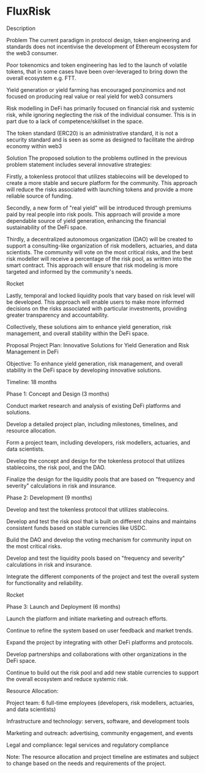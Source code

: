 # FluxRisk

Description

Problem
The current paradigm in protocol design, token engineering and standards does not incentivise the development of Ethereum ecosystem for the web3 consumer.

Poor tokenomics and token engineering has led to the launch of volatile tokens, that in some cases have been over-leveraged to bring down the overall ecosystem e.g. FTT.

Yield generation or yield farming has encouraged ponzinomics and not focused on producing real value or real yield for web3 consumers

Risk modelling in DeFi has primarily focused on financial risk and systemic risk, while ignoring neglecting the risk of the individual consumer. This is in part due to a lack of competence/skillset in the space.

The token standard (ERC20) is an administrative standard, it is not a security standard and is seen as some as designed to facilitate the airdrop economy within web3

Solution
The proposed solution to the problems outlined in the previous problem statement includes several innovative strategies:

Firstly, a tokenless protocol that utilizes stablecoins will be developed to create a more stable and secure platform for the community. This approach will reduce the risks associated with launching tokens and provide a more reliable source of funding.

Secondly, a new form of "real yield" will be introduced through premiums paid by real people into risk pools. This approach will provide a more dependable source of yield generation, enhancing the financial sustainability of the DeFi space.

Thirdly, a decentralized autonomous organization (DAO) will be created to support a consulting-like organization of risk modellers, actuaries, and data scientists. The community will vote on the most critical risks, and the best risk modeller will receive a percentage of the risk pool, as written into the smart contract. This approach will ensure that risk modeling is more targeted and informed by the community's needs.

Rocket

Lastly, temporal and locked liquidity pools that vary based on risk level will be developed. This approach will enable users to make more informed decisions on the risks associated with particular investments, providing greater transparency and accountability.

Collectively, these solutions aim to enhance yield generation, risk management, and overall stability within the DeFi space.

Proposal
Project Plan: Innovative Solutions for Yield Generation and Risk Management in DeFi

Objective: To enhance yield generation, risk management, and overall stability in the DeFi space by developing innovative solutions.

Timeline: 18 months

Phase 1: Concept and Design (3 months)

Conduct market research and analysis of existing DeFi platforms and solutions.

Develop a detailed project plan, including milestones, timelines, and resource allocation.

Form a project team, including developers, risk modellers, actuaries, and data scientists.

Develop the concept and design for the tokenless protocol that utilizes stablecoins, the risk pool, and the DAO.

Finalize the design for the liquidity pools that are based on "frequency and severity" calculations in risk and insurance.

Phase 2: Development (9 months)

Develop and test the tokenless protocol that utilizes stablecoins.

Develop and test the risk pool that is built on different chains and maintains consistent funds based on stable currencies like USDC.

Build the DAO and develop the voting mechanism for community input on the most critical risks.

Develop and test the liquidity pools based on "frequency and severity" calculations in risk and insurance.

Integrate the different components of the project and test the overall system for functionality and reliability.

Rocket

Phase 3: Launch and Deployment (6 months)

Launch the platform and initiate marketing and outreach efforts.

Continue to refine the system based on user feedback and market trends.

Expand the project by integrating with other DeFi platforms and protocols.

Develop partnerships and collaborations with other organizations in the DeFi space.

Continue to build out the risk pool and add new stable currencies to support the overall ecosystem and reduce systemic risk.

Resource Allocation:

Project team: 6 full-time employees (developers, risk modellers, actuaries, and data scientists)

Infrastructure and technology: servers, software, and development tools

Marketing and outreach: advertising, community engagement, and events

Legal and compliance: legal services and regulatory compliance

Note: The resource allocation and project timeline are estimates and subject to change based on the needs and requirements of the project.
